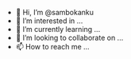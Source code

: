 - 👋 Hi, I’m @sambokanku
- 👀 I’m interested in ...
- 🌱 I’m currently learning ...
- 💞️ I’m looking to collaborate on ...
- 📫 How to reach me ...

<!---
sambokanku/sambokanku is a ✨ special ✨ repository because its `README.md` (this file) appears on your GitHub profile.
You can click the Preview link to take a look at your changes.
--->
